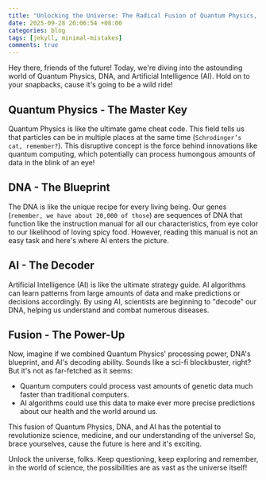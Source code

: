```yaml
---
title: "Unlocking the Universe: The Radical Fusion of Quantum Physics, DNA, and AI!"
date: 2025-09-28 20:06:54 +08:00
categories: blog
tags: [jekyll, minimal-mistakes]
comments: true
---
```


Hey there, friends of the future! Today, we're diving into the astounding world of Quantum Physics, DNA, and Artificial Intelligence (AI). Hold on to your snapbacks, cause it's going to be a wild ride!

## Quantum Physics - The Master Key 

Quantum Physics is like the ultimate game cheat code. This field tells us that particles can be in multiple places at the same time (`Schrodinger’s cat, remember?`). This disruptive concept is the force behind innovations like quantum computing, which potentially can process humongous amounts of data in the blink of an eye!

## DNA - The Blueprint 

The DNA is like the unique recipe for every living being. Our genes (`remember, we have about 20,000 of those`) are sequences of DNA that function like the instruction manual for all our characteristics, from eye color to our likelihood of loving spicy food. However, reading this manual is not an easy task and here's where AI enters the picture.

## AI - The Decoder 

Artificial Intelligence (AI) is like the ultimate strategy guide. AI algorithms can learn patterns from large amounts of data and make predictions or decisions accordingly. By using AI, scientists are beginning to "decode" our DNA, helping us understand and combat numerous diseases.

## Fusion - The Power-Up 

Now, imagine if we combined Quantum Physics' processing power, DNA's blueprint, and AI's decoding ability. Sounds like a sci-fi blockbuster, right? But it's not as far-fetched as it seems:

- Quantum computers could process vast amounts of genetic data much faster than traditional computers.
- AI algorithms could use this data to make ever more precise predictions about our health and the world around us.

This fusion of Quantum Physics, DNA, and AI has the potential to revolutionize science, medicine, and our understanding of the universe! So, brace yourselves, cause the future is here and it's exciting.

Unlock the universe, folks. Keep questioning, keep exploring and remember, in the world of science, the possibilities are as vast as the universe itself!
